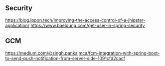 ## Security

https://blog.ippon.tech/improving-the-access-control-of-a-jhipster-application/
https://www.baeldung.com/get-user-in-spring-security

## GCM

https://medium.com/@singh.pankajmca/fcm-integration-with-spring-boot-to-send-push-notification-from-server-side-1091cfd2cacf
